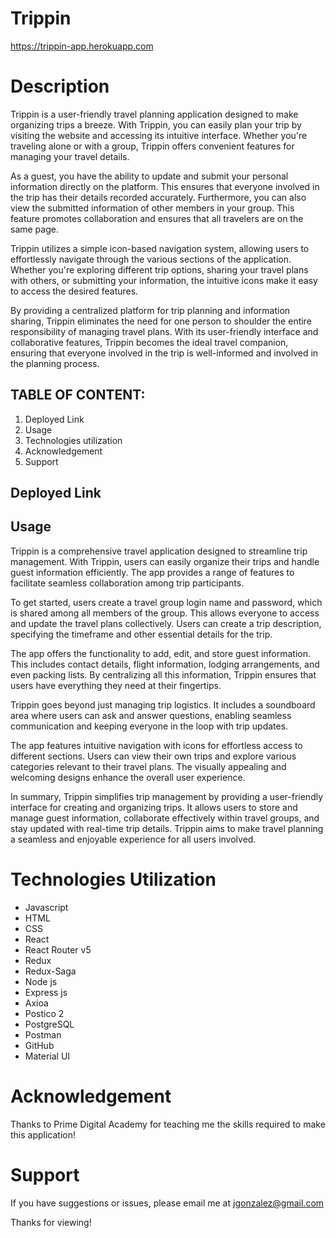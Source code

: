 
# Trippin
https://trippin-app.herokuapp.com
# Description
Trippin is a user-friendly travel planning application designed to make organizing trips a breeze. With Trippin, you can easily plan your trip by visiting the website and accessing its intuitive interface. Whether you're traveling alone or with a group, Trippin offers convenient features for managing your travel details.

As a guest, you have the ability to update and submit your personal information directly on the platform. This ensures that everyone involved in the trip has their details recorded accurately. Furthermore, you can also view the submitted information of other members in your group. This feature promotes collaboration and ensures that all travelers are on the same page.

Trippin utilizes a simple icon-based navigation system, allowing users to effortlessly navigate through the various sections of the application. Whether you're exploring different trip options, sharing your travel plans with others, or submitting your information, the intuitive icons make it easy to access the desired features.

By providing a centralized platform for trip planning and information sharing, Trippin eliminates the need for one person to shoulder the entire responsibility of managing travel plans. With its user-friendly interface and collaborative features, Trippin becomes the ideal travel companion, ensuring that everyone involved in the trip is well-informed and involved in the planning process.

## TABLE OF CONTENT: 
1. Deployed Link
2. Usage
3. Technologies utilization
4. Acknowledgement
5. Support 

## Deployed Link

## Usage
Trippin is a comprehensive travel application designed to streamline trip management. With Trippin, users can easily organize their trips and handle guest information efficiently. The app provides a range of features to facilitate seamless collaboration among trip participants.

To get started, users create a travel group login name and password, which is shared among all members of the group. This allows everyone to access and update the travel plans collectively. Users can create a trip description, specifying the timeframe and other essential details for the trip.

The app offers the functionality to add, edit, and store guest information. This includes contact details, flight information, lodging arrangements, and even packing lists. By centralizing all this information, Trippin ensures that users have everything they need at their fingertips.

Trippin goes beyond just managing trip logistics. It includes a soundboard area where users can ask and answer questions, enabling seamless communication and keeping everyone in the loop with trip updates.

The app features intuitive navigation with icons for effortless access to different sections. Users can view their own trips and explore various categories relevant to their travel plans. The visually appealing and welcoming designs enhance the overall user experience.

In summary, Trippin simplifies trip management by providing a user-friendly interface for creating and organizing trips. It allows users to store and manage guest information, collaborate effectively within travel groups, and stay updated with real-time trip details. Trippin aims to make travel planning a seamless and enjoyable experience for all users involved.


# Technologies Utilization
- Javascript
- HTML
- CSS
- React
- React Router v5
- Redux
- Redux-Saga
- Node js
- Express js
- Axioa
- Postico 2
- PostgreSQL
- Postman
- GitHub
- Material UI


# Acknowledgement
Thanks to Prime Digital Academy for teaching me the skills required to make this application!

# Support
If you have suggestions or issues, please email me at jgonzalez@gmail.com

Thanks for viewing!
